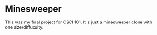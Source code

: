 # Minesweeper
This was my final project for CSCI 101. It is just a minesweeper clone with one size/diffuculty.

